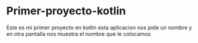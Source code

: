 # Primer-proyecto-kotlin
Este es mi primer proyecto en kotlin esta aplicacion nos pide un nombre y en otra pantalla nos muestra el nombre que le colocamos
